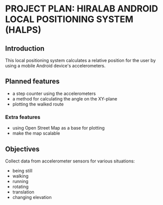 # PROJECT PLAN: HIRALAB ANDROID LOCAL POSITIONING SYSTEM (HALPS)

## Introduction
This local positioning system calculates a relative position for the user by using
a mobile Android device's accelerometers. 

## Planned features
* a step counter using the accelerometers
* a method for calculating the angle on the XY-plane
* plotting the walked route

### Extra features
* using Open Street Map as a base for plotting
* make the map scalable

## Objectives
Collect data from accelerometer sensors for various situations: 
* being still
* walking
* running
* rotating
* translation
* changing elevation

